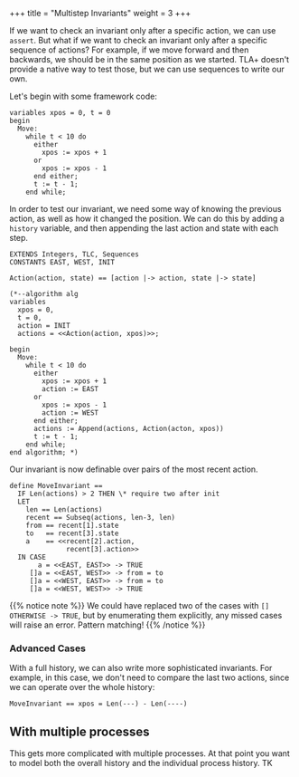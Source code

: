 +++
title = "Multistep Invariants"
weight = 3
+++

If we want to check an invariant only after a specific action, we can use `assert`. But what if we want to check an invariant only after a specific sequence of actions? For example, if we move forward and then backwards, we should be in the same position as we started. TLA+ doesn't provide a native way to test those, but we can use sequences to write our own.

Let's begin with some framework code:

```tla
variables xpos = 0, t = 0
begin
  Move:
    while t < 10 do
      either 
        xpos := xpos + 1
      or
        xpos := xpos - 1
      end either;
      t := t - 1;
    end while;
```

In order to test our invariant, we need some way of knowing the previous action, as well as how it changed the position. We can do this by adding a `history` variable, and then appending the last action and state with each step.

```tla
EXTENDS Integers, TLC, Sequences
CONSTANTS EAST, WEST, INIT

Action(action, state) == [action |-> action, state |-> state]

(*--algorithm alg
variables 
  xpos = 0, 
  t = 0,
  action = INIT
  actions = <<Action(action, xpos)>>;

begin
  Move:
    while t < 10 do
      either 
        xpos := xpos + 1
        action := EAST
      or
        xpos := xpos - 1
        action := WEST
      end either;
      actions := Append(actions, Action(acton, xpos))
      t := t - 1;
    end while;
end algorithm; *)
```

Our invariant is now definable over pairs of the most recent action.

```tla
define MoveInvariant ==
  IF Len(actions) > 2 THEN \* require two after init
  LET 
    len == Len(actions)
    recent == Subseq(actions, len-3, len)
    from == recent[1].state
    to   == recent[3].state
    a    == <<recent[2].action, 
              recent[3].action>>
  IN CASE
       a = <<EAST, EAST>> -> TRUE
     []a = <<EAST, WEST>> -> from = to
     []a = <<WEST, EAST>> -> from = to
     []a = <<WEST, WEST>> -> TRUE
```

{{% notice note %}}
We could have replaced two of the cases with `[] OTHERWISE -> TRUE`, but by enumerating them explicitly, any missed cases will raise an error. Pattern matching! 
{{% /notice %}}

### Advanced Cases

With a full history, we can also write more sophisticated invariants. For example, in this case, we don't need to compare the last two actions, since we can operate over the whole history:

```
MoveInvariant == xpos = Len(---) - Len(----)
```

## With multiple processes

This gets more complicated with multiple processes. At that point you want to model both the overall history and the individual process history. TK